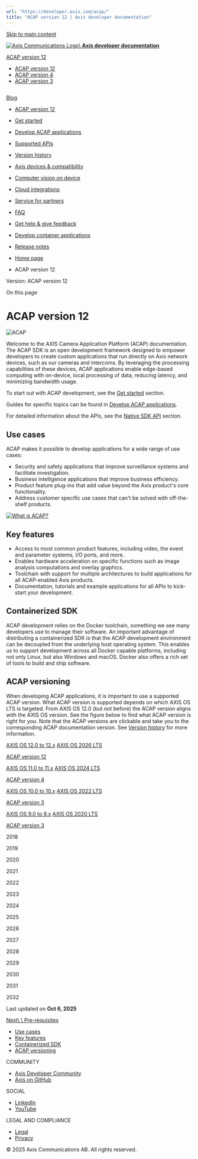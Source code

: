 ```yaml
---
url: "https://developer.axis.com/acap/"
title: "ACAP version 12 | Axis developer documentation"
---
```


[Skip to main content](https://developer.axis.com/acap/#__docusaurus_skipToContent_fallback)

[![Axis Communications Logo](https://developer.axis.com/img/axis-logo.svg)\\
**Axis developer documentation**](https://developer.axis.com/)

[ACAP version 12](https://developer.axis.com/acap/)

- [ACAP version 12](https://developer.axis.com/acap/)
- [ACAP version 4](https://developer.axis.com/acap/4/)
- [ACAP version 3](https://developer.axis.com/acap/3/)

```

```

[Blog](https://developer.axis.com/blog/)

- [ACAP version 12](https://developer.axis.com/acap/)
- [Get started](https://developer.axis.com/acap/#)

- [Develop ACAP applications](https://developer.axis.com/acap/develop/)

- [Supported APIs](https://developer.axis.com/acap/api/)

- [Version history](https://developer.axis.com/acap/version-history/)
- [Axis devices & compatibility](https://developer.axis.com/acap/axis-devices-and-compatibility/)
- [Computer vision on device](https://developer.axis.com/acap/computer-vision-on-device/)
- [Cloud integrations](https://developer.axis.com/acap/cloud-integrations/)
- [Service for partners](https://developer.axis.com/acap/#)

- [FAQ](https://developer.axis.com/acap/faq/)

- [Get help & give feedback](https://developer.axis.com/acap/get-help-and-give-feedback/)
- [Develop container applications](https://developer.axis.com/acap/develop-container-applications/)

- [Release notes](https://developer.axis.com/acap/release-notes/)


- [Home page](https://developer.axis.com/)
- ACAP version 12

Version: ACAP version 12

On this page

# ACAP version 12

![ACAP](https://developer.axis.com/assets/images/index-1bf0e8301162708dfe1e5c018d0f2d88.jpg)

Welcome to the AXIS Camera Application Platform (ACAP) documentation. The
ACAP SDK is an open development framework designed to empower developers to
create custom applications that run directly on Axis network devices, such
as our cameras and intercoms. By leveraging the processing capabilities of
these devices, ACAP applications enable edge-based computing with on-device,
local processing of data, reducing latency, and minimizing bandwidth usage.

To start out with ACAP development, see the [Get started](https://developer.axis.com/acap/get-started/set-up-developer-environment/pre-requisites/) section.

Guides for specific topics can be found in [Develop ACAP applications](https://developer.axis.com/acap/develop/).

For detailed information about the APIs, see the [Native SDK API](https://developer.axis.com/acap/api/) section.

## Use cases [​](https://developer.axis.com/acap/\#use-cases "Direct link to Use cases")

ACAP makes it possible to develop applications for a wide range of use cases:

- Security and safety applications that improve surveillance systems and facilitate investigation.
- Business intelligence applications that improve business efficiency.
- Product feature plug-ins that add value beyond the Axis product's core functionality.
- Address customer specific use cases that can't be solved with off-the-shelf products.

[![What is ACAP?](https://img.youtube.com/vi/vDgC11sXuwE/hqdefault.jpg)](https://www.youtube.com/watch?v=vDgC11sXuwE)

## Key features [​](https://developer.axis.com/acap/\#key-features "Direct link to Key features")

- Access to most common product features, including video, the event and parameter systems, I/O ports, and more.
- Enables hardware acceleration on specific functions such as image analysis computations and overlay graphics.
- Toolchain with support for multiple architectures to build applications for all ACAP-enabled Axis products.
- Documentation, tutorials and example applications for all APIs to kick-start your development.

## Containerized SDK [​](https://developer.axis.com/acap/\#containerized-sdk "Direct link to Containerized SDK")

ACAP development relies on the Docker toolchain, something we see many developers
use to manage their software. An important advantage of distributing a
containerized SDK is that the ACAP development environment can be decoupled from
the underlying host operating system. This enables us to support development
across all Docker capable platforms, including not only Linux, but also Windows
and macOS. Docker also offers a rich set of tools to build and ship software.

## ACAP versioning [​](https://developer.axis.com/acap/\#acap-versioning "Direct link to ACAP versioning")

When developing ACAP applications, it is important to use a supported ACAP
version. What ACAP version is supported depends on which AXIS OS LTS is
targeted. From AXIS OS 12.0 (but not before) the ACAP version aligns with
the AXIS OS version. See the figure below to find what ACAP version is
right for you. Note that the ACAP versions are clickable and take you to the
corresponding ACAP documentation version. See
[Version history](https://developer.axis.com/acap/version-history/) for more information.

[AXIS OS 12.0 to 12.x](https://www.axis.com/support/axis-os) [AXIS OS 2026 LTS](https://www.axis.com/support/axis-os)

[ACAP version 12](https://developer.axis.com/acap)

[AXIS OS 11.0 to 11.x](https://www.axis.com/support/axis-os) [AXIS OS 2024 LTS](https://www.axis.com/support/axis-os)

[ACAP version 4](https://developer.axis.com/acap/4)

[AXIS OS 10.0 to 10.x](https://www.axis.com/support/axis-os) [AXIS OS 2022 LTS](https://www.axis.com/support/axis-os)

[ACAP version 3](https://developer.axis.com/acap/3)

[AXIS OS 9.0 to 9.x](https://www.axis.com/support/axis-os) [AXIS OS 2020 LTS](https://www.axis.com/support/axis-os)

[ACAP version 3](https://developer.axis.com/acap/3)

2018

2019

2020

2021

2022

2023

2024

2025

2026

2027

2028

2029

2030

2031

2032

Last updated on **Oct 6, 2025**

[Next\\
\\
Pre-requisites](https://developer.axis.com/acap/get-started/set-up-developer-environment/pre-requisites/)

- [Use cases](https://developer.axis.com/acap/#use-cases)
- [Key features](https://developer.axis.com/acap/#key-features)
- [Containerized SDK](https://developer.axis.com/acap/#containerized-sdk)
- [ACAP versioning](https://developer.axis.com/acap/#acap-versioning)

COMMUNITY

- [Axis Developer Community](https://axis.com/developer-community)
- [Axis on GitHub](https://github.com/AxisCommunications)

SOCIAL

- [LinkedIn](https://www.linkedin.com/company/axis-communications)
- [YouTube](https://www.youtube.com/@AxisCommunications)

LEGAL AND COMPLIANCE

- [Legal](https://www.axis.com/legal)
- [Privacy](https://www.axis.com/privacy)

© 2025 Axis Communications AB. All rights reserved.